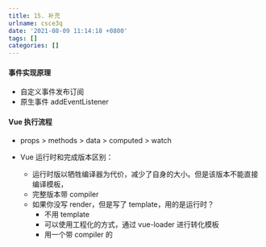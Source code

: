 ```yaml
---
title: 15. 补充
urlname: csce3q
date: '2021-08-09 11:14:18 +0800'
tags: []
categories: []
---
```


#### 事件实现原理

- 自定义事件发布订阅
- 原生事件 addEventListener

#### Vue 执行流程

- props > methods > data > computed > watch

- Vue 运行时和完成版本区别：
  - 运行时版以牺牲编译器为代价，减少了自身的大小。但是该版本不能直接编译模板，
  - 完整版本带 compiler
  - 如果你没写 render，但是写了 template，用的是运行时？
    - 不用 template
    - 可以使用工程化的方式，通过 vue-loader 进行转化模板
    - 用一个带 compiler 的
